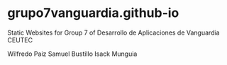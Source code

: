 # grupo7vanguardia.github-io
Static Websites for Group 7 of Desarrollo de Aplicaciones de Vanguardia CEUTEC

Wilfredo Paiz
Samuel Bustillo
Isack Munguia
